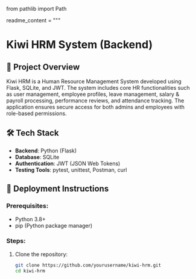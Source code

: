 from pathlib import Path

readme_content = """
# Kiwi HRM System (Backend)

## 📝 Project Overview
Kiwi HRM is a Human Resource Management System developed using Flask, SQLite, and JWT. The system includes core HR functionalities such as user management, employee profiles, leave management, salary & payroll processing, performance reviews, and attendance tracking. The application ensures secure access for both admins and employees with role-based permissions.

## 🛠️ Tech Stack
- **Backend**: Python (Flask)
- **Database**: SQLite
- **Authentication**: JWT (JSON Web Tokens)
- **Testing Tools**: pytest, unittest, Postman, curl

## 🚀 Deployment Instructions

### Prerequisites:
- Python 3.8+
- pip (Python package manager)

### Steps:
1. Clone the repository:
   ```bash
   git clone https://github.com/yourusername/kiwi-hrm.git
   cd kiwi-hrm
